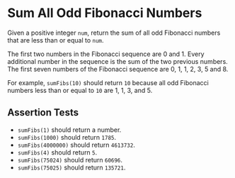 # Sum All Odd Fibonacci Numbers

Given a positive integer `num`, return the sum of all odd Fibonacci numbers that are less than or equal to `num`.

The first two numbers in the Fibonacci sequence are 0 and 1. Every additional number in the sequence is the sum of the two previous numbers. The first seven numbers of the Fibonacci sequence are 0, 1, 1, 2, 3, 5 and 8.

For example, `sumFibs(10)` should return `10` because all odd Fibonacci numbers less than or equal to `10` are 1, 1, 3, and 5.

## Assertion Tests
- `sumFibs(1)` should return a number.
- `sumFibs(1000)` should return `1785`.
- `sumFibs(4000000)` should return `4613732`.
- `sumFibs(4)` should return `5`.
- `sumFibs(75024)` should return `60696`.
- `sumFibs(75025)` should return `135721`.
